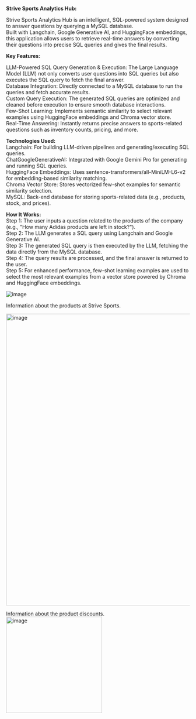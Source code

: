 **Strive Sports Analytics Hub:** 

Strive Sports Analytics Hub is an intelligent, SQL-powered system designed to answer questions by querying a MySQL database.  
Built with Langchain, Google Generative AI, and HuggingFace embeddings, this application allows users to retrieve real-time answers by converting their questions into precise SQL queries and gives the final results.  

**Key Features:**    

LLM-Powered SQL Query Generation & Execution: The Large Language Model (LLM) not only converts user questions into SQL queries but also executes the SQL query to fetch the final answer.  
Database Integration: Directly connected to a MySQL database to run the queries and fetch accurate results.  
Custom Query Execution: The generated SQL queries are optimized and cleaned before execution to ensure smooth database interactions.  
Few-Shot Learning: Implements semantic similarity to select relevant examples using HuggingFace embeddings and Chroma vector store.  
Real-Time Answering: Instantly returns precise answers to sports-related questions such as inventory counts, pricing, and more.  

**Technologies Used:**  
Langchain: For building LLM-driven pipelines and generating/executing SQL queries.  
ChatGoogleGenerativeAI: Integrated with Google Gemini Pro for generating and running SQL queries.  
HuggingFace Embeddings: Uses sentence-transformers/all-MiniLM-L6-v2 for embedding-based similarity matching.  
Chroma Vector Store: Stores vectorized few-shot examples for semantic similarity selection.  
MySQL: Back-end database for storing sports-related data (e.g., products, stock, and prices).    

**How It Works:**    
Step 1: The user inputs a question related to the products of the company (e.g., "How many Adidas products are left in stock?").  
Step 2: The LLM generates a SQL query using Langchain and Google Generative AI.  
Step 3: The generated SQL query is then executed by the LLM, fetching the data directly from the MySQL database.  
Step 4: The query results are processed, and the final answer is returned to the user.  
Step 5: For enhanced performance, few-shot learning examples are used to select the most relevant examples from a vector store powered by Chroma and HuggingFace embeddings.    

![image](https://github.com/user-attachments/assets/8f6ed3e4-303b-4ccc-aeee-ec3e787f4267)


Information about the products at Strive Sports.  

<img width="797" alt="image" src="https://github.com/user-attachments/assets/0817b4ac-7b3d-441b-b8af-662b28a41e65">

Information about the product discounts.  
<img width="263" alt="image" src="https://github.com/user-attachments/assets/6abb640e-7be3-4ed6-82e6-0d79ffccb3d3">



